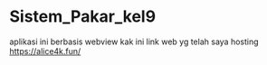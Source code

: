 # Sistem_Pakar_kel9
aplikasi ini berbasis webview kak
ini link web yg telah saya hosting https://alice4k.fun/
